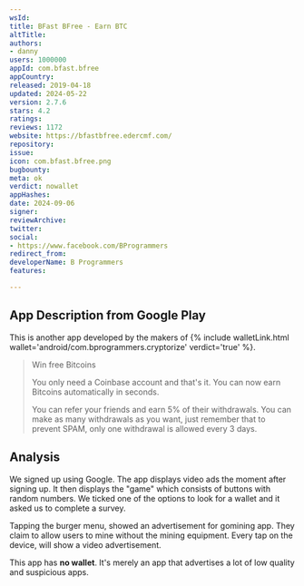 ```yaml
---
wsId: 
title: BFast BFree - Earn BTC
altTitle: 
authors:
- danny
users: 1000000
appId: com.bfast.bfree
appCountry: 
released: 2019-04-18
updated: 2024-05-22
version: 2.7.6
stars: 4.2
ratings: 
reviews: 1172
website: https://bfastbfree.edercmf.com/
repository: 
issue: 
icon: com.bfast.bfree.png
bugbounty: 
meta: ok
verdict: nowallet
appHashes: 
date: 2024-09-06
signer: 
reviewArchive: 
twitter: 
social:
- https://www.facebook.com/BProgrammers
redirect_from: 
developerName: B Programmers
features: 

---
```


## App Description from Google Play

This is another app developed by the makers of {% include walletLink.html wallet='android/com.bprogrammers.cryptorize' verdict='true' %}.

> Win free Bitcoins
>
> You only need a Coinbase account and that's it. You can now earn Bitcoins automatically in seconds.
>
> You can refer your friends and earn 5% of their withdrawals. You can make as many withdrawals as you want, just remember that to prevent SPAM, only one withdrawal is allowed every 3 days.

## Analysis 

We signed up using Google. The app displays video ads the moment after signing up. It then displays the "game" which consists of buttons with random numbers. We ticked one of the options to look for a wallet and it asked us to complete a survey. 

Tapping the burger menu, showed an advertisement for gomining app. They claim to allow users to mine without the mining equipment. Every tap on the device, will show a video advertisement.

This app has **no wallet**. It's merely an app that advertises a lot of low quality and suspicious apps.